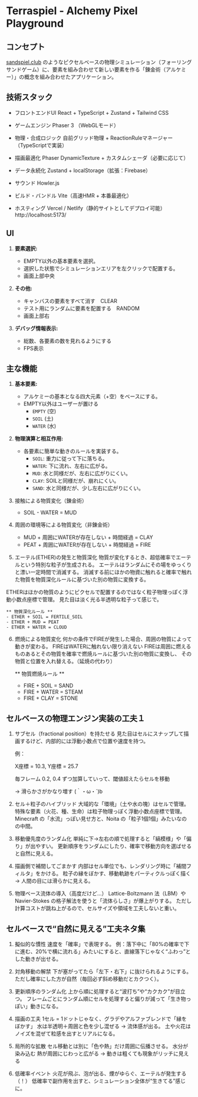 # Terraspiel - Alchemy Pixel Playground

## コンセプト

[sandspiel.club](https://sandspiel.club/) のようなピクセルベースの物理シミュレーション（フォーリングサンドゲーム）に、要素を組み合わせて新しい要素を作る「錬金術（アルケミー）」の概念を組み合わせたアプリケーション。

## 技術スタック

- フロントエンドUI
React + TypeScript + Zustand + Tailwind CSS

- ゲームエンジン
Phaser 3
（WebGLモード）

- 物理・合成ロジック
自前グリッド物理 + ReactionRuleマネージャー（TypeScriptで実装）

- 描画最適化
Phaser DynamicTexture + カスタムシェーダ（必要に応じて）

- データ永続化
Zustand + localStorage（拡張：Firebase）

- サウンド
Howler.js

- ビルド・バンドル
Vite（高速HMR + 本番最適化）

- ホスティング
Vercel / Netlify（静的サイトとしてデプロイ可能）
http://localhost:5173/

## UI

1.  **要素選択:**
    - EMPTY以外の基本要素を選択。
    - 選択した状態でシミュレーションエリアを左クリックで配置する。
    - 画面上部中央

2.  **その他:**
    - キャンバスの要素をすべて消す　CLEAR
    - テスト用にランダムに要素を配置する　RANDOM
    - 画面上部右

3.  **デバッグ情報表示:**
    - 総数、各要素の数を見れるようにする
    - FPS表示

## 主な機能

1.  **基本要素:**
    - アルケミーの基本となる四大元素（+空）をベースにする。
    - EMPTY以外はユーザーが置ける
        -   `EMPTY` (空)
        -   `SOIL` (土)
        -   `WATER` (水)

2.  **物理演算と相互作用:**
    -   各要素に簡単な動きのルールを実装する。
        -   `SOIL`: 重力に従って下に落ちる。
        -   `WATER`: 下に流れ、左右に広がる。
        -   `MUD`: 水と同様だが、左右に広がりにくい。
        -   `CLAY`: SOILと同様だが、崩れにくい。
        -   `SAND`: 水と同様だが、少し左右に広がりにくい。

3. 接触による物質変化（錬金術）
    - SOIL - WATER = MUD

4. 周囲の環境等による物質変化（非錬金術）
    - MUD + 周囲にWATERが存在しない + 時間経過 = CLAY
    - PEAT + 周囲にWATERが存在しない + 時間経過 = FIRE

5. エーテル(ETHER)の発生と物質深化
物質が変化するとき、超低確率でエーテルという特別な粒子が生成される。
エーテルはランダムにその場をゆっくりと漂い一定時間で消滅する。
消滅する前にほかの物資に触れると確率で触れた物質を物質深化ルールに基づいた別の物質に変換する。

ETHERはほかの物質のようにピクセルで配置するのではなく粒子物理っぽく浮動小数点座標で管理。
見た目は淡く光る半透明な粒子って感じで。
 
    ** 物質深化ルール **
    - ETHER + SOIL = FERTILE_SOIL
    - ETHER + MUD = PEAT
    - ETHER + WATER = CLOUD

6. 燃焼による物質変化
何かの条件でFIREが発生した場合、周囲の物質によって動きが変わる。
FIREはWATERに触れない限り消えない
FIREは周囲に燃えるものあるとその物質を確率で燃焼ルールに基づいた別の物質に変換し、
その物質と位置を入れ替える。（延焼の代わり）

    ** 物質燃焼ルール **
    - FIRE + SOIL = SAND
    - FIRE + WATER = STEAM
    - FIRE + CLAY = STONE

## セルベースの物理エンジン実装の工夫１
1. サブセル（fractional position）を持たせる
    見た目はセルにスナップして描画するけど、内部的には浮動小数点で位置や速度を持つ。

    例：

    X座標 = 10.3, Y座標 = 25.7

    毎フレーム 0.2, 0.4 ずつ加算していって、閾値超えたらセルを移動

    → 滑らかさがかなり増す (｀・ω・´)b

2. セル＋粒子のハイブリッド
    大域的な「環境」（土や水の塊）はセルで管理。
    特殊な要素（火花、種、生命）は粒子物理っぽく浮動小数点座標で管理。
    Minecraft の「水流」っぽい見せ方と、Noita の「粒子1個1個」みたいなのの中間。

3. 移動優先度のランダム化
    単純に下→左右の順で処理すると「縞模様」や「偏り」が出やすい。
    更新順序をランダムにしたり、確率で移動方向を選ばせると自然に見える。

4. 描画側で補間してごまかす
    内部はセル単位でも、レンダリング時に「補間フィルタ」をかける。
    粒子の縁をぼかす、移動軌跡をパーティクルっぽく描く → 人間の目には滑らかに見える。

5. 物理ベース流体の導入（高度だけど…）
    Lattice-Boltzmann 法（LBM）や Navier-Stokes の格子解法を使うと「流体らしさ」が爆上がりする。
    ただし計算コストが跳ね上がるので、セルサイズや領域を工夫しないと重い。

## セルベースで“自然に見える”工夫ネタ集
1. 擬似的な慣性
    速度を「確率」で表現する。
    例：落下中に「80%の確率で下に進む、20%で横に流れる」みたいにすると、直線落下じゃなく“ふわっ”とした動きが出せる。

2. 対角移動の解禁
    下が塞がってたら「左下・右下」に抜けられるようにする。
    ただし確率にした方が自然（毎回必ず斜め移動だとカクつく）。

3. 更新順序のランダム化
    上から順に処理すると“波打ち”や“カクカク”が目立つ。
    フレームごとにランダム順にセルを処理すると偏りが減って「生き物っぽい」動きになる。

4. 描画の工夫
    1セル = 1ドットじゃなく、グラデやアルファブレンドで「縁をぼかす」
    水は半透明＋周囲と色を少し混ぜる → 流体感が出る。
    土や火花はノイズを混ぜて粒感を出すとリアルになる。

5. 局所的な拡散
    セル移動とは別に「色や熱」だけ周囲に伝播させる。
    水分が染み込む
    熱が周囲にじわっと広がる
    → 動きは粗くても現象がリッチに見える

6. 低確率イベント
    火花が飛ぶ、泡が出る、煙がゆらぐ、エーテルが発生する（！）
    低確率で副作用を出すと、シミュレーション全体が“生きてる”感じに。

